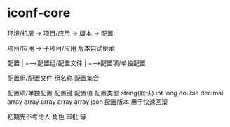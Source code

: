 # iconf-core
环境/机房 -> 项目/应用 -> 版本 -> 配置

项目/应用 -> 子项目/应用 版本自动继承

配置
  |
  +-->配置组/配置文件
  |
  +-->配置项/单独配置

配置组/配置文件
  组名称
  配置集合

配置项/单独配置
  配置键
  配置值
  配置类型 string(默认) int long double decimal array<string> array<int> array<long> array<double> array<decimal> json
  配置版本 用于快速回滚

初期先不考虑人 角色 审批 等